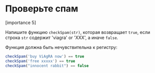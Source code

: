 # Проверьте спам

[importance 5]

Напишите функцию `checkSpam(str)`, которая возвращает `true`, если строка `str` содержит 'viagra' or 'XXX', а иначе `false`.

Функция должна быть нечувствительна к регистру:

```js
checkSpam('buy ViAgRA now') == true
checkSpam('free xxxxx') == true
checkSpam("innocent rabbit") == false
```

